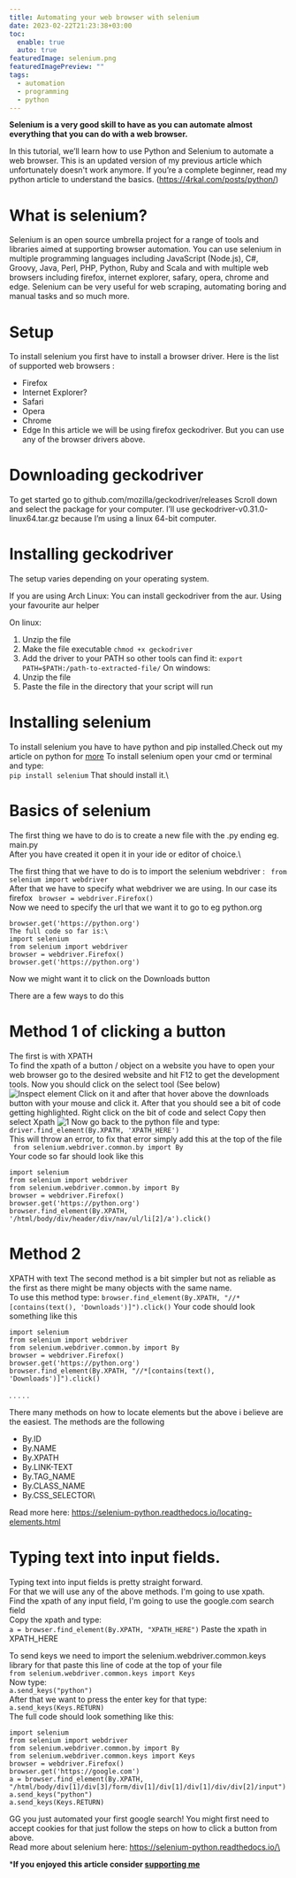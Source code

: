 ```yaml
---
title: Automating your web browser with selenium
date: 2023-02-22T21:23:38+03:00
toc:
  enable: true
  auto: true
featuredImage: selenium.png
featuredImagePreview: ""
tags:
  - automation
  - programming
  - python
---
```

**Selenium is a very good skill to have as you can automate almost everything that you can do with a web browser.**

In this tutorial, we’ll learn how to use Python and Selenium to automate a web browser. This is an updated version of my previous article which unfortunately doesn't work anymore. If you’re a complete beginner, read my python article to understand the basics. (https://4rkal.com/posts/python/)
# What is selenium?
Selenium is an open source umbrella project for a range of tools and libraries aimed at supporting browser automation. You can use selenium in multiple programming languages including JavaScript (Node.js), C#, Groovy, Java, Perl, PHP, Python, Ruby and Scala and with multiple web browsers including firefox, internet explorer, safary, opera, chrome and edge. Selenium can be very useful for web scraping, automating boring and manual tasks and so much more.
# Setup
To install selenium you first have to install a browser driver. Here is the list of supported web browsers :
- Firefox
- Internet Explorer?
- Safari
- Opera
- Chrome
- Edge
In this article we will be using firefox geckodriver. But you can use any of the browser drivers above.
# Downloading geckodriver
To get started go to github.com/mozilla/geckodriver/releases
Scroll down and select the package for your computer.
I’ll use geckodriver-v0.31.0-linux64.tar.gz because I’m using a linux 64-bit computer.
# Installing geckodriver
The setup varies depending on your operating system.

If you are using Arch Linux:
You can install geckodriver from the aur. Using your favourite aur helper

On linux:
1. Unzip the file
2. Make the file executable
```chmod +x geckodriver```
3. Add the driver to your PATH so other tools can find it:
```export PATH=$PATH:/path-to-extracted-file/```
On windows:
1. Unzip the file
2. Paste the file in the directory that your script will run
# Installing selenium
To install selenium you have to have python and pip installed.Check out my article on python for [more](../posts/python)
To install selenium open your cmd or terminal and type:\
```pip install selenium```
That should install it.\
# Basics of selenium
The first thing we have to do is to create a new file with the .py ending eg. main.py\
After you have created it open it in your ide or editor of choice.\

The first thing that we have to do is to import the selenium webdriver :
``` from selenium import webdriver```\
After that we have to specify what webdriver we are using. In our case its firefox
``` browser = webdriver.Firefox()```\
Now we need to specify the url that we want it to go to eg python.org
```
browser.get('https://python.org')
The full code so far is:\
import selenium
from selenium import webdriver
browser = webdriver.Firefox()
browser.get('https://python.org')
```


Now we might want it to click on the Downloads button

There are a few ways to do this
# Method 1 of clicking a button
The first is with XPATH\
To find the xpath of a button / object on a website you have to open your web browser go to the desired website and hit F12 to get the development tools. Now you should click on the select tool (See below)
![Inspect element](../assets/inspect.png)
Click on it and after that hover above the downloads button with your mouse and click it. After that you should see a bit of code getting highlighted. Right click on the bit of code and select Copy then select Xpath
![1](../assets/copy.png)
Now go back to the python file and type:\
```driver.find_element(By.XPATH, 'XPATH_HERE')```\
This will throw an error, to fix that error simply add this at the top of the file\
``` from selenium.webdriver.common.by import By```\
Your code so far should look like this
```
import selenium
from selenium import webdriver
from selenium.webdriver.common.by import By
browser = webdriver.Firefox()
browser.get('https://python.org')
browser.find_element(By.XPATH, '/html/body/div/header/div/nav/ul/li[2]/a').click()
```
# Method 2
XPATH with text
The second method is a bit simpler but not as reliable as the first as there might be many objects with the same name.\
To use this method type:
`browser.find_element(By.XPATH, "//*[contains(text(), 'Downloads')]").click()`
Your code should look something like this
```
import selenium
from selenium import webdriver
from selenium.webdriver.common.by import By
browser = webdriver.Firefox()
browser.get('https://python.org')
browser.find_element(By.XPATH, "//*[contains(text(), 'Downloads')]").click()
```
. . . . .


There many methods on how to locate elements but the above i believe are the easiest.
The methods are the following
- By.ID
- By.NAME
- By.XPATH
- By.LINK-TEXT
- By.TAG_NAME
- By.CLASS_NAME
- By.CSS_SELECTOR\

Read more here: https://selenium-python.readthedocs.io/locating-elements.html 
# Typing text into input fields.
Typing text into input fields is pretty straight forward.\
For that we will use any of the above methods. I'm going to use xpath.\
Find the xpath of any input field, I'm going to use the google.com search field\
Copy the xpath and type:\
```a = browser.find_element(By.XPATH, "XPATH_HERE")```
Paste the xpath in XPATH_HERE

To send keys we need to import the selenium.webdriver.common.keys library for that paste this line of code at the top of your file\
`from selenium.webdriver.common.keys import Keys`\
Now type:\
`a.send_keys("python")`\
After that we want to press the enter key for that type:\
`a.send_keys(Keys.RETURN)`\
The full code should look something like this:
```
import selenium
from selenium import webdriver
from selenium.webdriver.common.by import By
from selenium.webdriver.common.keys import Keys
browser = webdriver.Firefox()
browser.get('https://google.com')
a = browser.find_element(By.XPATH, "/html/body/div[1]/div[3]/form/div[1]/div[1]/div[1]/div/div[2]/input")
a.send_keys("python")
a.send_keys(Keys.RETURN)
````
GG you just automated your first google search!
You might first need to accept cookies for that just follow the steps on how to click a button from above.\
Read more about selenium here: https://selenium-python.readthedocs.io/\

***If you enjoyed this article consider [supporting me](../../donate)**
